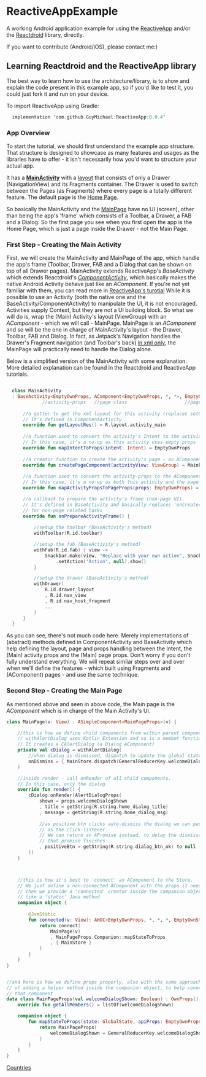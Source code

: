 # ReactiveAppExample
A working Android application example for using the [ReactiveApp](https://github.com/GuyMichael/ReactiveApp) and/or the [Reactdroid](https://github.com/GuyMichael/Reactdroid) library, directly.

If you want to contribute (Android/iOS), please contact me:)

## Learning Reactdroid and the ReactiveApp library
The best way to learn how to use the architecture/library, is to show and explain the code present in this example app,
so if you'd like to test it, you could just fork it and run on your device.

To import ReactiveApp using Gradle:
```kotlin
  implementation 'com.github.GuyMichael:ReactiveApp:0.0.4'
```

### App Overview
To start the tutorial, we should first understand the example app structure. That structure is designed to showcase
as many features and usages as the libraries have to offer - it isn't necessarily how you'd want to structure your actual app.

It has a [**MainActivity**](https://github.com/GuyMichael/ReactiveAppExample/blob/master/app/src/main/java/com/guymichael/componentapplicationexample/ui/MainActivity.kt)
with a [layout](https://github.com/GuyMichael/ReactiveAppExample/blob/master/app/src/main/res/layout/activity_main.xml) that consists of only a Drawer (NavigationView) and its Fragments container.
The Drawer is used to switch between the Pages (as Fragments) where every page is a totally different feature.
The default page is the [Home Page](https://github.com/GuyMichael/ReactiveAppExample/tree/master/app/src/main/java/com/guymichael/componentapplicationexample/ui/home).

So basically the MainActivity and the [MainPage](https://github.com/GuyMichael/ReactiveAppExample/blob/master/app/src/main/java/com/guymichael/componentapplicationexample/ui/MainPage.kt) have no UI (screen), other than being the app's 'frame' which consists of a Toolbar, a Drawer, a FAB and a Dialog. So the first page you see when you first open the app is the Home Page, which is just a page inside the Drawer - not the Main Page.

### First Step - Creating the Main Activity
First, we will create the MainActivity and MainPage of the app, which handle the app's frame (Toolbar, Drawer, FAB and a Dialog that can be shown on top of all Drawer pages).
MainActivity extends ReactiveApp's *BaseActivity* which extends Reactdroid's [*ComponentActivity*](https://github.com/GuyMichael/Reactdroid/blob/master/reactdroid/src/main/java/com/guymichael/reactdroid/core/activity/ComponentActivity.kt), which basically makes the native Android Activity behave just like an *AComponent*. If you're not yet familiar with them, you can read more in [ReactiveApp's turotial](https://github.com/GuyMichael/ReactiveApp)
While it is possible to use an Activity (both the native one and the BaseActivity/ComponentActivity) to manipulate the UI, it is not encouraged.
Activities supply Context, but they are not a UI building block.
So what we will do is, wrap the (Main) Activity's layout (ViewGroup) with an *AComponent* - which we will call - MainPage.
MainPage is an *AComponent* and so will be the one in charge of MainActivity's layout - the Drawer, Toolbar, FAB and Dialog.
In fact, as Jetpack's Navigation handles the Drawer's Fragment navigation (and Toolbar's back) [in xml only](https://github.com/GuyMichael/ReactiveAppExample/blob/master/app/src/main/res/navigation/mobile_navigation.xml), the MainPage will practically need to handle
the Dialog alone.

Below is a simplified version of the MainActivity with some explanation. More detailed explanation can be found in the Reactdroid and ReactiveApp tutorials.
```kotlin

  class MainActivity
  : BaseActivity<EmptyOwnProps, AComponent<EmptyOwnProps, *, *>, EmptyOwnProps>() {
             //activity-props   //page class                     //page's-props class
  
      //a getter to get the xml layout for this activity (replaces setContentView()).
      // It's defined in ComponentActivity
      override fun getLayoutRes() = R.layout.activity_main
      
      //a function used to convert the activity's Intent to the activity-props.
      // In this case, it's a no-op as this activity uses empty props
      override fun mapIntentToProps(intent: Intent) = EmptyOwnProps
      
      //a creator function to create the activity's page - an AComponent that will handle its UI
      override fun createPageComponent(activityView: ViewGroup) = MainPage.connected(activityView)
      
      //a function used to convert the activity-props to the AComponent page's props.
      // In this case, it's a no-op as both this activity and the page use empty props
      override fun mapActivityPropsToPageProps(props: EmptyOwnProps) = EmptyOwnProps

      //a callback to prepare the activity's frame (non-page UI).
      // It's defined in BaseActivity and basically replaces 'onCreate()'
      // for non-page related tasks
      override fun onPrepareActivityFrame() {
      
          //setup the toolbar (BaseActivity's method)
          withToolbar(R.id.toolbar)

          //setup the fab (BaseActivity's method)
          withFab(R.id.fab) { view ->
              Snackbar.make(view, "Replace with your own action", Snackbar.LENGTH_LONG)
                  .setAction("Action", null).show()
          }

          //setup the drawer (BaseActivity's method)
          withDrawer(
              R.id.drawer_layout
              , R.id.nav_view
              , R.id.nav_host_fragment
              ...
          )
      }
  }
```
As you can see, there's not much code here. Merely implementations of (abstract) methods defined in ComponentActivity and BaseActivity which help
defining the layout, page and props handling between the Intent, the (Main) activity props and the (Main) page props.
Don't worry if you don't fully understand everything. We will repeat similar steps over and over when we'll define the features -
which built using Fragments and (AComponent) pages - and use the same technique.

### Second Step - Creating the Main Page
As mentioned above and seen in above code, the Main page is the *AComponent* which is in charge of the Main Activity's UI.
```kotlin
class MainPage(v: View) : ASimpleComponent<MainPageProps>(v) {

    //this is how we define child components from within parent components:
    // withAlertDialog uses Kotlin Extension and so is a member function of any AComponent.
    // It creates a CAlertDialog (a Dialog AComponent)
    private val cDialog = withAlertDialog(
        //when dialog is dismissed, dispatch to update the global state (shown = false)
        onDismiss = { MainStore.dispatch(GeneralReducerKey.welcomeDialogShown, false) }
    )

    //inside render - call onRender of all child components.
    // In this case, only the dialog
    override fun render() {
        cDialog.onRender(AlertDialogProps(
            shown = props.welcomeDialogShown
            , title = getString(R.string.home_dialog_title)
            , message = getString(R.string.home_dialog_msg)
            
            //as positive btn clicks auto-dismiss the dialog we can pass null
            // as the click-listener.
            // We can return an APromise instead, to delay the dismissal for until
            // that promise finishes
            , positiveBtn = getString(R.string.dialog_btn_ok) to null
        ))
    }



    //this is how it's best to 'connect' an AComponent to the Store.
    // We just define a non-connected AComponent with the props it needs,
    // then we provide a 'connected' creator inside the companion object,
    // like a 'static' Java method
    companion object {
    
        @JvmStatic
        fun connected(v: View): AHOC<EmptyOwnProps, *, *, *, EmptyOwnState> {
            return connect(
                MainPage(v)
                , MainPageProps.Companion::mapStateToProps
                , { MainStore }
            )
        }
    }
}


//and here is how we define props properly, also with the same approach
// of adding a helper method inside the companion object, to help connect
// that component
data class MainPageProps(val welcomeDialogShown: Boolean) : OwnProps() {
    override fun getAllMembers() = listOf(welcomeDialogShown)

    companion object {
        fun mapStateToProps(state: GlobalState, apiProps: EmptyOwnProps): MainPageProps {
            return MainPageProps(
                welcomeDialogShown = GeneralReducerKey.welcomeDialogShown.getBoolean(state) == true
            )
        }
    }
}
```


[Countries](https://github.com/GuyMichael/ReactiveAppExample/blob/master/app/src/main/java/com/guymichael/componentapplicationexample/ui/countries)
